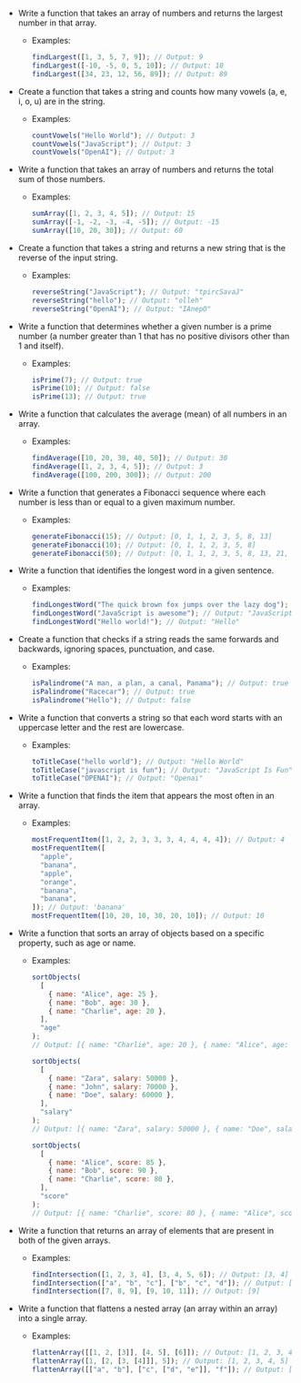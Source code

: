 - Write a function that takes an array of numbers and returns the largest number in that array.

  - Examples:
    ```javascript
    findLargest([1, 3, 5, 7, 9]); // Output: 9
    findLargest([-10, -5, 0, 5, 10]); // Output: 10
    findLargest([34, 23, 12, 56, 89]); // Output: 89
    ```

- Create a function that takes a string and counts how many vowels (a, e, i, o, u) are in the string.

  - Examples:
    ```javascript
    countVowels("Hello World"); // Output: 3
    countVowels("JavaScript"); // Output: 3
    countVowels("OpenAI"); // Output: 3
    ```

- Write a function that takes an array of numbers and returns the total sum of those numbers.

  - Examples:
    ```javascript
    sumArray([1, 2, 3, 4, 5]); // Output: 15
    sumArray([-1, -2, -3, -4, -5]); // Output: -15
    sumArray([10, 20, 30]); // Output: 60
    ```

- Create a function that takes a string and returns a new string that is the reverse of the input string.

  - Examples:
    ```javascript
    reverseString("JavaScript"); // Output: "tpircSavaJ"
    reverseString("hello"); // Output: "olleh"
    reverseString("OpenAI"); // Output: "IAnepO"
    ```

- Write a function that determines whether a given number is a prime number (a number greater than 1 that has no positive divisors other than 1 and itself).

  - Examples:
    ```javascript
    isPrime(7); // Output: true
    isPrime(10); // Output: false
    isPrime(13); // Output: true
    ```

- Write a function that calculates the average (mean) of all numbers in an array.

  - Examples:
    ```javascript
    findAverage([10, 20, 30, 40, 50]); // Output: 30
    findAverage([1, 2, 3, 4, 5]); // Output: 3
    findAverage([100, 200, 300]); // Output: 200
    ```

- Write a function that generates a Fibonacci sequence where each number is less than or equal to a given maximum number.

  - Examples:
    ```javascript
    generateFibonacci(15); // Output: [0, 1, 1, 2, 3, 5, 8, 13]
    generateFibonacci(10); // Output: [0, 1, 1, 2, 3, 5, 8]
    generateFibonacci(50); // Output: [0, 1, 1, 2, 3, 5, 8, 13, 21, 34]
    ```

- Write a function that identifies the longest word in a given sentence.

  - Examples:
    ```javascript
    findLongestWord("The quick brown fox jumps over the lazy dog"); // Output: "jumps"
    findLongestWord("JavaScript is awesome"); // Output: "JavaScript"
    findLongestWord("Hello world!"); // Output: "Hello"
    ```

- Create a function that checks if a string reads the same forwards and backwards, ignoring spaces, punctuation, and case.

  - Examples:
    ```javascript
    isPalindrome("A man, a plan, a canal, Panama"); // Output: true
    isPalindrome("Racecar"); // Output: true
    isPalindrome("Hello"); // Output: false
    ```

- Write a function that converts a string so that each word starts with an uppercase letter and the rest are lowercase.

  - Examples:
    ```javascript
    toTitleCase("hello world"); // Output: "Hello World"
    toTitleCase("javascript is fun"); // Output: "JavaScript Is Fun"
    toTitleCase("OPENAI"); // Output: "Openai"
    ```

- Write a function that finds the item that appears the most often in an array.

  - Examples:
    ```javascript
    mostFrequentItem([1, 2, 2, 3, 3, 3, 4, 4, 4, 4]); // Output: 4
    mostFrequentItem([
      "apple",
      "banana",
      "apple",
      "orange",
      "banana",
      "banana",
    ]); // Output: 'banana'
    mostFrequentItem([10, 20, 10, 30, 20, 10]); // Output: 10
    ```

- Write a function that sorts an array of objects based on a specific property, such as age or name.

  - Examples:

    ```javascript
    sortObjects(
      [
        { name: "Alice", age: 25 },
        { name: "Bob", age: 30 },
        { name: "Charlie", age: 20 },
      ],
      "age"
    );
    // Output: [{ name: "Charlie", age: 20 }, { name: "Alice", age: 25 }, { name: "Bob", age: 30 }]

    sortObjects(
      [
        { name: "Zara", salary: 50000 },
        { name: "John", salary: 70000 },
        { name: "Doe", salary: 60000 },
      ],
      "salary"
    );
    // Output: [{ name: "Zara", salary: 50000 }, { name: "Doe", salary: 60000 }, { name: "John", salary: 70000 }]

    sortObjects(
      [
        { name: "Alice", score: 85 },
        { name: "Bob", score: 90 },
        { name: "Charlie", score: 80 },
      ],
      "score"
    );
    // Output: [{ name: "Charlie", score: 80 }, { name: "Alice", score: 85 }, { name: "Bob", score: 90 }]
    ```

- Write a function that returns an array of elements that are present in both of the given arrays.

  - Examples:
    ```javascript
    findIntersection([1, 2, 3, 4], [3, 4, 5, 6]); // Output: [3, 4]
    findIntersection(["a", "b", "c"], ["b", "c", "d"]); // Output: ['b', 'c']
    findIntersection([7, 8, 9], [9, 10, 11]); // Output: [9]
    ```

- Write a function that flattens a nested array (an array within an array) into a single array.
  - Examples:
    ```javascript
    flattenArray([[1, 2, [3]], [4, 5], [6]]); // Output: [1, 2, 3, 4, 5, 6]
    flattenArray([1, [2, [3, [4]]], 5]); // Output: [1, 2, 3, 4, 5]
    flattenArray([["a", "b"], ["c", ["d", "e"]], "f"]); // Output: ['a', 'b', 'c', 'd', 'e', 'f']
    ```
